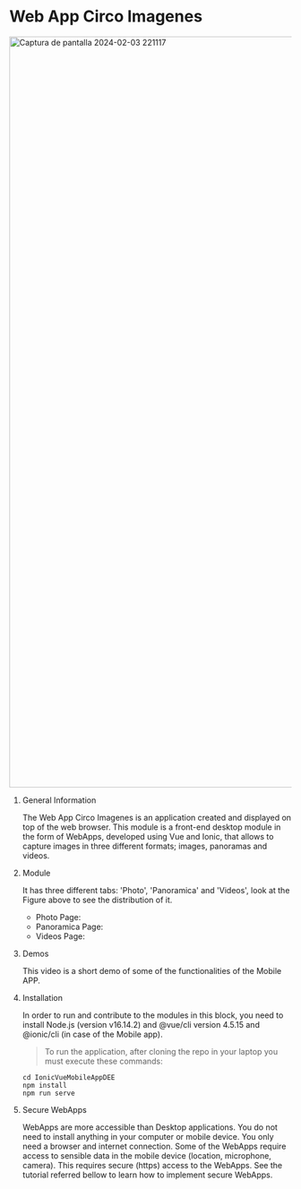 # Web App Circo Imagenes

<img width="1341" alt="Captura de pantalla 2024-02-03 221117" src="https://github.com/anna22itu/WebAppCircoImagenes/assets/80980228/7a8934a3-09a5-40af-b839-9723b625d594">



1. General Information

   The Web App Circo Imagenes is an application created and displayed on top of the web browser.
   This module is a front-end desktop module in the form of WebApps, developed using Vue and Ionic, that allows to capture images in three different formats;           images, panoramas and videos.
   
2. Module
   
   It has three different tabs: 'Photo', 'Panoramica' and 'Videos', look at the Figure above to see the distribution of it.
   - Photo Page:
   - Panoramica Page:
   - Videos Page: 

4. Demos
   
   This video is a short demo of some of the functionalities of the Mobile APP.
   
5. Installation

   In order to run and contribute to the modules in this block, you need to install Node.js (version v16.14.2) and @vue/cli version 4.5.15 and @ionic/cli (in case of the Mobile app).

   > To run the application, after cloning the repo in your laptop you must execute these commands:

   ```
   cd IonicVueMobileAppDEE
   npm install
   npm run serve
   ```

6. Secure WebApps

   WebApps are more accessible than Desktop applications. You do not need to install anything in your computer or mobile device. You only need a browser and internet connection.
   Some of the WebApps require access to sensible data in the mobile device (location, microphone, camera). This requires secure (https) access to the WebApps. See the tutorial referred bellow to learn how to implement secure WebApps.

